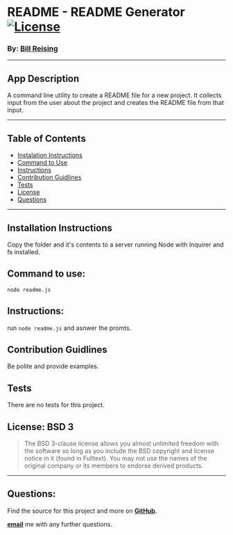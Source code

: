 # README - README Generator [![License](https://img.shields.io/badge/License-BSD_3--Clause-blue.svg)](https://opensource.org/licenses/BSD-3-Clause)

### By: [Bill Reising](#questions)

---

## App Description

A command line utility to create a README file for a new project. It collects input from the user about the project and creates the README file from that input.

---

## Table of Contents
- [Instalation Instructions](#install)
- [Command to Use](#command)
- [Instructions](#instructions)
- [Contribution Guidlines](#contribution)
- [Tests](#tests)
- [License](#license)
- [Questions](#questions)

---

## Installation Instructions

Copy the folder and it's contents to a server running Node with Inquirer and fs installed.

## Command to use:

<code>node readme.js</code>

## Instructions:

run `node readme.js` and asnwer the promts.

## Contribution Guidlines

Be polite and provide examples.

## Tests

There are no tests for this project.

## License: BSD 3

>The BSD 3-clause license allows you almost unlimited freedom with the software so long as you include the BSD copyright and license notice in it (found in Fulltext). You may not use the names of the original company or its members to endorse derived products.

---

## Questions:

Find the source for this project and more on **[GitHub](https://github.com/wreising).**

**[email](wreising@mac.com)** me with any further questions.